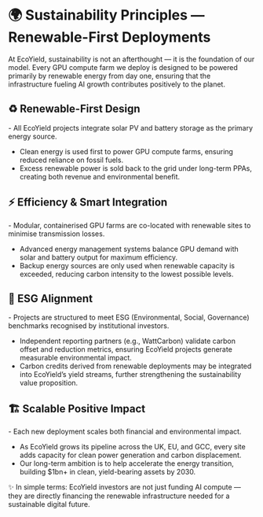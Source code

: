 # 🌍 Sustainability Principles — Renewable-First Deployments

At EcoYield, sustainability is not an afterthought — it is the
foundation of our model. Every GPU compute farm we deploy is designed to
be powered primarily by renewable energy from day one, ensuring that the
infrastructure fueling AI growth contributes positively to the planet.

## ♻️ Renewable-First Design

\- All EcoYield projects integrate solar PV and battery storage as the
primary energy source.  
- Clean energy is used first to power GPU compute farms, ensuring
reduced reliance on fossil fuels.  
- Excess renewable power is sold back to the grid under long-term PPAs,
creating both revenue and environmental benefit.

## ⚡ Efficiency & Smart Integration

\- Modular, containerised GPU farms are co-located with renewable sites
to minimise transmission losses.  
- Advanced energy management systems balance GPU demand with solar and
battery output for maximum efficiency.  
- Backup energy sources are only used when renewable capacity is
exceeded, reducing carbon intensity to the lowest possible levels.

## 🌱 ESG Alignment

\- Projects are structured to meet ESG (Environmental, Social,
Governance) benchmarks recognised by institutional investors.  
- Independent reporting partners (e.g., WattCarbon) validate carbon
offset and reduction metrics, ensuring EcoYield projects generate
measurable environmental impact.  
- Carbon credits derived from renewable deployments may be integrated
into EcoYield’s yield streams, further strengthening the sustainability
value proposition.

## 🏗️ Scalable Positive Impact

\- Each new deployment scales both financial and environmental impact.  
- As EcoYield grows its pipeline across the UK, EU, and GCC, every site
adds capacity for clean power generation and carbon displacement.  
- Our long-term ambition is to help accelerate the energy transition,
building \$1bn+ in clean, yield-bearing assets by 2030.

✨ In simple terms: EcoYield investors are not just funding AI compute —
they are directly financing the renewable infrastructure needed for a
sustainable digital future.
